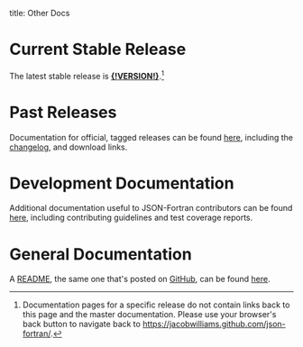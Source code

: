 title: Other Docs

# Current Stable Release

The latest stable release is
[**{!__VERSION__!}**](
http://jacobwilliams.github.io/json-fortran/{!__VERSION__!}/index.html).[^1]

# Past Releases

Documentation for official, tagged releases can be found
[here](releases/index.html), including the
[changelog](|url|/page/releases/index.html#change-log), and download
links.

# Development Documentation

Additional documentation useful to JSON-Fortran contributors can be
found [here](development-resources/index.html), including contributing guidelines
and test coverage reports.

# General Documentation

A [README](README.html), the same one that's posted on
[GitHub](https://github.com/jacobwilliams/json-fortran), can be found
[here](README.html).

[^1]:
    Documentation pages for a specific release do not contain links
    back to this page and the master documentation. Please use your
    browser's back button to navigate back to
    <https://jacobwilliams.github.com/json-fortran/>.
